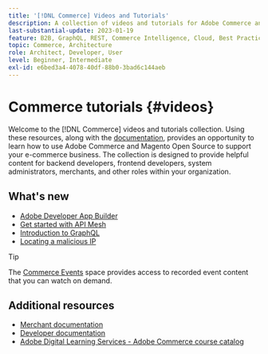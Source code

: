 ```yaml
---
title: '[!DNL Commerce] Videos and Tutorials'
description: A collection of videos and tutorials for Adobe Commerce and Magento Open Source
last-substantial-update: 2023-01-19
feature: B2B, GraphQL, REST, Commerce Intelligence, Cloud, Best Practices, API Mesh, App Builder
topic: Commerce, Architecture
role: Architect, Developer, User
level: Beginner, Intermediate
exl-id: e6bed3a4-4078-40df-88b0-3bad6c144aeb
---
```

# Commerce tutorials {#videos}

Welcome to the [!DNL Commerce] videos and tutorials collection. Using these resources, along with the [documentation](https://experienceleague.adobe.com/docs/commerce.html), provides an opportunity to learn how to use Adobe Commerce and Magento Open Source to support your e-commerce business. The collection is designed to provide helpful content for backend developers, frontend developers, system administrators, merchants, and other roles within your organization.

<div id="whats-new-section">

## What's new

- [Adobe Developer App Builder](../app-builder/introduction-to-app-builder.md)
- [Get started with API Mesh](../api-mesh/getting-started-api-mesh.md)
- [Introduction to GraphQL](../graphql-rest/intro-graphql.md)
- [Locating a malicious IP](../new-relic/malicious-ip.md)

 </div>
<div id="recs-overview-body-1"></div>
<div id="recs-overview-body-2"></div>
<div id="recs-overview-body-3"></div>
<div id="recs-overview-body-4"></div>
<div id="recs-overview-body-5"></div>
<div id="recs-overview-body-6"></div>

>[!TIP]
>
>The [Commerce Events](https://experienceleague.adobe.com/docs/commerce-events/events/overview.html) space provides access to recorded event content that you can watch on demand.

## Additional resources

- [Merchant documentation](https://experienceleague.adobe.com/docs/commerce-admin/user-guides/home.html)
- [Developer documentation](https://developer.adobe.com/commerce)
- [Adobe Digital Learning Services - Adobe Commerce course catalog](https://learning.adobe.com/catalog.html?solution=Adobe%20Commerce)
